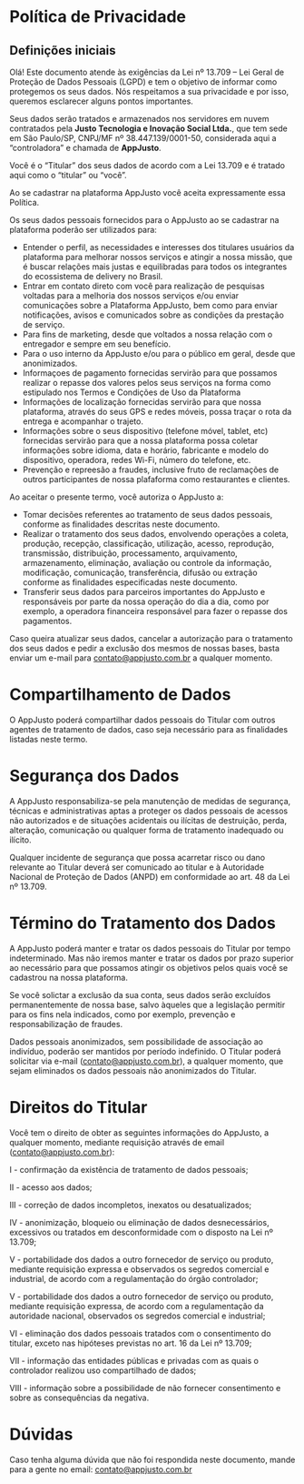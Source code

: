 # Política de Privacidade

## Definições iniciais

Olá! Este documento atende às exigências da Lei nº 13.709 – Lei Geral de Proteção de Dados Pessoais (LGPD) e tem o objetivo de informar como protegemos os seus dados. Nós respeitamos a sua privacidade e por isso, queremos esclarecer alguns pontos importantes.

Seus dados serão tratados e armazenados nos servidores em nuvem contratados pela **Justo Tecnologia e Inovação Social Ltda.**, que tem sede em São Paulo/SP, CNPJ/MF nº 38.447.139/0001-50, considerada aqui a “controladora” e chamada de **AppJusto**.

Você é o “Titular” dos seus dados de acordo com a Lei 13.709 e é tratado aqui como o “titular” ou “você”.

Ao se cadastrar na plataforma AppJusto você aceita expressamente essa Política.

Os seus dados pessoais fornecidos para o AppJusto ao se cadastrar na plataforma poderão ser utilizados para:

- Entender o perfil, as necessidades e interesses dos titulares usuários da plataforma para melhorar nossos serviços e atingir a nossa missão, que é buscar relações mais justas e equilibradas para todos os integrantes do ecossistema de delivery no Brasil.
- Entrar em contato direto com você para realização de pesquisas voltadas para a melhoria dos nossos serviços e/ou enviar comunicações sobre a Plataforma AppJusto, bem como para enviar notificações, avisos e comunicados sobre as condições da prestação de serviço.
- Para fins de marketing, desde que voltados a nossa relação com o entregador e sempre em seu benefício.
- Para o uso interno da AppJusto e/ou para o público em geral, desde que anonimizados.
- Informaçoes de pagamento fornecidas servirão para que possamos realizar o repasse dos valores pelos seus serviços na forma como estipulado nos Termos e Condições de Uso da Plataforma
- Informações de localização fornecidas servirão para que nossa plataforma, através do seus GPS e redes móveis, possa traçar o rota da entrega e acompanhar o trajeto.
- Informações sobre o seus dispositivo (telefone móvel, tablet, etc) fornecidas servirão para que a nossa plataforma possa coletar informações sobre idioma, data e horário, fabricante e modelo do dispositivo, operadora, redes Wi-Fi, número do telefone, etc.
- Prevenção e repreesão a fraudes, inclusive fruto de reclamações de outros participantes de nossa plafaforma como restaurantes e clientes.

Ao aceitar o presente termo, você autoriza o AppJusto a:

- Tomar decisões referentes ao tratamento de seus dados pessoais, conforme as finalidades descritas neste documento.
- Realizar o tratamento dos seus dados, envolvendo operações a coleta, produção, recepção, classificação, utilização, acesso, reprodução, transmissão, distribuição, processamento, arquivamento, armazenamento, eliminação, avaliação ou controle da informação, modificação, comunicação, transferência, difusão ou extração conforme as finalidades especificadas neste documento.
- Transferir seus dados para parceiros importantes do AppJusto e responsáveis por parte da nossa operação do dia a dia, como por exemplo, a operadora financeira responsável para fazer o repasse dos pagamentos.

Caso queira atualizar seus dados, cancelar a autorização para o tratamento dos seus dados e pedir a exclusão dos mesmos de nossas bases, basta enviar um e-mail para [contato@appjusto.com.br](mailto:contato@appjusto.com.br) a qualquer momento.

# Compartilhamento de Dados

O AppJusto poderá compartilhar dados pessoais do Titular com outros agentes de tratamento de dados, caso seja necessário para as finalidades listadas neste termo.

# Segurança dos Dados

A AppJusto responsabiliza-se pela manutenção de medidas de segurança, técnicas e administrativas aptas a proteger os dados pessoais de acessos não autorizados e de situações acidentais ou ilícitas de destruição, perda, alteração, comunicação ou qualquer forma de tratamento inadequado ou ilícito.

Qualquer incidente de segurança que possa acarretar risco ou dano relevante ao Titular deverá ser comunicado ao titular e à Autoridade Nacional de Proteção de Dados (ANPD) em conformidade ao art. 48 da Lei nº 13.709.

# Término do Tratamento dos Dados

A AppJusto poderá manter e tratar os dados pessoais do Titular por tempo indeterminado. Mas não iremos manter e tratar os dados por prazo superior ao necessário para que possamos atingir os objetivos pelos quais você se cadastrou na nossa plataforma. 

Se você solictar a exclusão da sua conta, seus dados serão excluídos permanentemente de nossa base, salvo àqueles que a legislação permitir para os fins nela indicados, como por exemplo, prevenção e responsabilização de fraudes.

Dados pessoais anonimizados, sem possibilidade de associação ao indivíduo, poderão ser mantidos por período indefinido. O Titular poderá solicitar via e-mail ([contato@appjusto.com.br](mailto:contato@appjusto.com.br)), a qualquer momento, que sejam eliminados os dados pessoais não anonimizados do Titular.

# Direitos do Titular

Você tem o direito de obter as seguintes informações do AppJusto, a qualquer momento, mediante requisição através de email ([contato@appjusto.com.br](mailto:contato@appjusto.com.br)):

I - confirmação da existência de tratamento de dados pessoais;

II - acesso aos dados;

III - correção de dados incompletos, inexatos ou desatualizados;

IV - anonimização, bloqueio ou eliminação de dados desnecessários, excessivos ou tratados em desconformidade com o disposto na Lei nº 13.709;

V - portabilidade dos dados a outro fornecedor de serviço ou produto, mediante requisição expressa e observados os segredos comercial e industrial, de acordo com a regulamentação do órgão controlador;

V - portabilidade dos dados a outro fornecedor de serviço ou produto, mediante requisição expressa, de acordo com a regulamentação da autoridade nacional, observados os segredos comercial e industrial;

VI - eliminação dos dados pessoais tratados com o consentimento do titular, exceto nas hipóteses previstas no art. 16 da Lei nº 13.709;

VII - informação das entidades públicas e privadas com as quais o controlador realizou uso compartilhado de dados;

VIII - informação sobre a possibilidade de não fornecer consentimento e sobre as consequências da negativa.

# Dúvidas

Caso tenha alguma dúvida que não foi respondida neste documento, mande para a gente no email: [contato@appjusto.com.br](mailto:contato@appjusto.com.br)